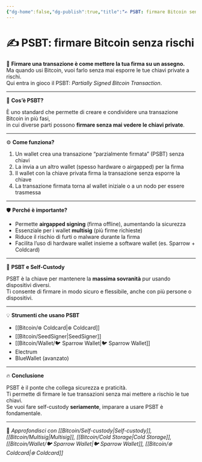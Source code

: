 ```yaml
---
{"dg-home":false,"dg-publish":true,"title":"✍️ PSBT: firmare Bitcoin senza rischi","tags":["Bitcoin","PSBT","Sicurezza","SelfCustody","Multisig"],"date":"2025-07-09","permalink":"/bitcoin/psbt/","dgPassFrontmatter":true}
---
```



# ✍️ PSBT: firmare Bitcoin senza rischi

🔐 **Firmare una transazione è come mettere la tua firma su un assegno.**  
Ma quando usi Bitcoin, vuoi farlo senza mai esporre le tue chiavi private a rischi.  
Qui entra in gioco il PSBT: *Partially Signed Bitcoin Transaction*.

---

📜 **Cos’è PSBT?**

È uno standard che permette di creare e condividere una transazione Bitcoin in più fasi,  
in cui diverse parti possono **firmare senza mai vedere le chiavi private**.

---

⚙️ **Come funziona?**

1. Un wallet crea una transazione “parzialmente firmata” (PSBT) senza chiavi  
2. La invia a un altro wallet (spesso hardware o airgapped) per la firma  
3. Il wallet con la chiave privata firma la transazione senza esporre la chiave  
4. La transazione firmata torna al wallet iniziale o a un nodo per essere trasmessa

---

🛡️ **Perché è importante?**

- Permette **airgapped signing** (firma offline), aumentando la sicurezza  
- Essenziale per i wallet **multisig** (più firme richieste)  
- Riduce il rischio di furti o malware durante la firma  
- Facilita l’uso di hardware wallet insieme a software wallet (es. Sparrow + Coldcard)

---

🎯 **PSBT e Self-Custody**

PSBT è la chiave per mantenere la **massima sovranità** pur usando dispositivi diversi.  
Ti consente di firmare in modo sicuro e flessibile, anche con più persone o dispositivi.

---

💡 **Strumenti che usano PSBT**

- [[Bitcoin/❄️ Coldcard\|❄️ Coldcard]]  
- [[Bitcoin/SeedSigner\|SeedSigner]]  
- [[Bitcoin/Wallet/🐦 Sparrow Wallet\|🐦 Sparrow Wallet]]
- Electrum  
- BlueWallet (avanzato)

---

🔥 **Conclusione**

PSBT è il ponte che collega sicurezza e praticità.  
Ti permette di firmare le tue transazioni senza mai mettere a rischio le tue chiavi.  
Se vuoi fare self-custody **seriamente**, imparare a usare PSBT è fondamentale.

---

🔗 _Approfondisci con [[Bitcoin/Self-custody\|Self-custody]], [[Bitcoin/Multisig\|Multisig]], [[Bitcoin/Cold Storage\|Cold Storage]], [[Bitcoin/Wallet/🐦 Sparrow Wallet\|🐦 Sparrow Wallet]], [[Bitcoin/❄️ Coldcard\|❄️ Coldcard]]_